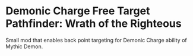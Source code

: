# Demonic Charge Free Target Pathfinder: Wrath of the Righteous

Small mod that enables back point targeting for Demonic Charge ability of Mythic Demon.